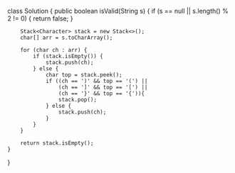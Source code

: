 class Solution {
    public boolean isValid(String s) {
        if (s == null || s.length() % 2 != 0) {
            return false;
        }

        Stack<Character> stack = new Stack<>();
        char[] arr = s.toCharArray();

        for (char ch : arr) {
            if (stack.isEmpty()) {
                stack.push(ch);
            } else {
                char top = stack.peek();
                if ((ch == ')' && top == '(') || 
                    (ch == ']' && top == '[') || 
                    (ch == '}' && top == '{')){
                    stack.pop();
                } else {
                    stack.push(ch);
                }
            }
        }

        return stack.isEmpty();
    }
}
